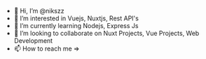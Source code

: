 - 👋 Hi, I’m @nikszz
- 👀 I’m interested in Vuejs, Nuxtjs, Rest API's
- 🌱 I’m currently learning Nodejs, Express Js
- 💞️ I’m looking to collaborate on Nuxt Projects, Vue Projects, Web Development
- 📫 How to reach me => 

<!---
nikszz/nikszz is a ✨ special ✨ repository because its `README.md` (this file) appears on your GitHub profile.
You can click the Preview link to take a look at your changes.
--->
